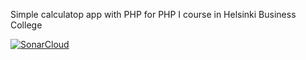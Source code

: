 Simple calculatop app with PHP for PHP I course in Helsinki Business College 

[![SonarCloud](https://sonarcloud.io/images/project_badges/sonarcloud-white.svg)](https://sonarcloud.io/summary/new_code?id=Nanao907_Calculator)
